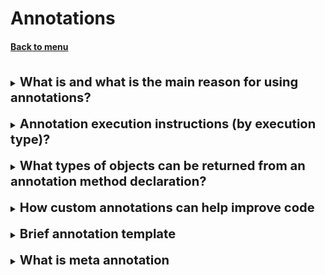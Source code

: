 <h1>Annotations</h1> 
<h4> 

[Back to menu](..%2FMenu.md)

</h4>


[//]: # (What is and what is the main reason for using annotations?)

<br>
<details>
    <summary>
        <b><big><big>
            What is and what is the main reason for using annotations?
         </big></big></b>
     </summary>

Annotations are descriptors included in the text of the program,
and are used to store program code metadata,
required at different stages of the program life cycle.

The information stored in annotations can be used by appropriate
handlers to create the necessary auxiliary files
or for marking classes, fields, etc.

</details>
<br>

[//]: # (Instructions to execute annotations by execution type?)

<details>
     <summary>
         <b><big><big>
             Annotation execution instructions (by execution type)?
          </big></big></b>
      </summary>

Instructions for the compiler (Compiler)
@Override
@SuppressWarnings
Build-time instruction
Instruction at Runtime
@Deprecated

</details>
<br>

[//]: # (What types of objects can be returned from an annotation method declaration?)

<details>
     <summary>
         <b><big><big>
             What types of objects can be returned from an annotation method declaration?
          </big></big></b>
      </summary>

The return type must be
- primitive,
- String ,
- class,
- Enum
- an array of one of the previous types.

</details>
<br>

[//]: # (How custom annotations can help improve code)

<details>
     <summary>
         <b><big><big>
             How custom annotations can help improve code
          </big></big></b>
      </summary>

* Reduce coding effort by adding default behavior to methods.
* Adding custom behavior to classes and interfaces
* Save the effort of writing XML descriptors and marker interfaces.

</details>
<br>

[//]: # (Short annotation template)

<details>
     <summary>
         <b><big><big>
          Brief annotation template
          </big></big></b>
      </summary>

@Target (specify type)
@Retention(specify how it works) //SOURCE, CLASS and RUNTIME
</details>
<br>

[//]: # (What is meta annotation)

<details>
     <summary>
         <b><big><big>
          What is meta annotation
          </big></big></b>
      </summary>

Meta annotations are annotations that extend the behavior of already
created annotations.
added via @inherit annotation
</details>
<br>

